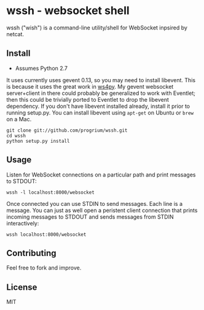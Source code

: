 # wssh - websocket shell

wssh ("wish") is a command-line utility/shell for WebSocket inpsired by netcat.

## Install

- Assumes Python 2.7

It uses currently uses gevent 0.13, so you may need to install libevent. This is because it uses the great work in [ws4py](https://github.com/Lawouach/WebSocket-for-Python). My gevent websocket server+client in there could probably be generalized to work with Eventlet; then this could be trivially ported to Eventlet to drop the libevent dependency.
If you don't have libevent installed already, install it prior to running setup.py. You can install libevent using `apt-get` on Ubuntu or `brew` on a Mac. 

	git clone git://github.com/progrium/wssh.git
	cd wssh
	python setup.py install

## Usage

Listen for WebSocket connections on a particular path and print messages to STDOUT:

	wssh -l localhost:8000/websocket

Once connected you can use STDIN to send messages. Each line is a message. You can just as well open a peristent client connection that prints incoming messages to STDOUT and sends messages from STDIN interactively:

	wssh localhost:8000/websocket

## Contributing

Feel free to fork and improve.

## License 

MIT
